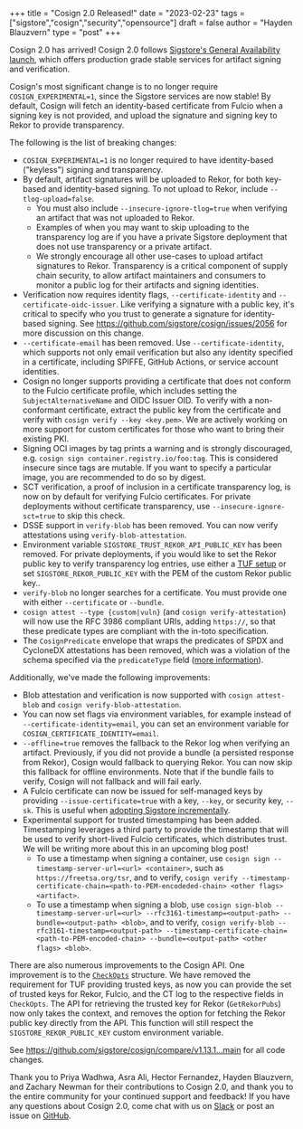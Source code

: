+++
title = "Cosign 2.0 Released!"
date = "2023-02-23"
tags = ["sigstore","cosign","security","opensource"]
draft = false
author = "Hayden Blauzvern"
type = "post"
+++

Cosign 2.0 has arrived! Cosign 2.0 follows [Sigstore's General Availability launch](https://blog.sigstore.dev/sigstore-ga-ddd6ba67894d), which offers production grade stable services for artifact signing and verification.

Cosign's most significant change is to no longer require `COSIGN_EXPERIMENTAL=1`, since the Sigstore services are now stable! By default, Cosign will fetch an identity-based certificate from Fulcio when a signing key is not provided, and upload the signature and signing key to Rekor to provide transparency.

The following is the list of breaking changes:

* `COSIGN_EXPERIMENTAL=1` is no longer required to have identity-based ("keyless") signing and transparency.
* By default, artifact signatures will be uploaded to Rekor, for both key-based and identity-based signing. To not upload to Rekor, include `--tlog-upload=false`.
    * You must also include `--insecure-ignore-tlog=true` when verifying an artifact that was not uploaded to Rekor.
    * Examples of when you may want to skip uploading to the transparency log are if you have a private Sigstore deployment that does not use transparency or a private artifact.
    * We strongly encourage all other use-cases to upload artifact signatures to Rekor. Transparency is a critical component of supply chain security, to allow artifact maintainers and consumers to monitor a public log for their artifacts and signing identities.
* Verification now requires identity flags, `--certificate-identity` and `--certificate-oidc-issuer`. Like verifying a signature with a public key, it's critical to specify who you trust to generate a signature for identity-based signing. See https://github.com/sigstore/cosign/issues/2056 for more discussion on this change.
* `--certificate-email` has been removed. Use `--certificate-identity`, which supports not only email verification but also any identity specified in a certificate, including SPIFFE, GitHub Actions, or service account identities. 
* Cosign no longer supports providing a certificate that does not conform to the Fulcio certificate profile, which includes setting the `SubjectAlternativeName` and OIDC Issuer OID. To verify with a non-conformant certificate, extract the public key from the certificate and verify with `cosign verify --key <key.pem>`.  We are actively working on more support for custom certificates for those who want to bring their existing PKI.
* Signing OCI images by tag prints a warning and is strongly discouraged, e.g. `cosign sign container.registry.io/foo:tag`. This is considered insecure since tags are mutable. If you want to specify a particular image, you are recommended to do so by digest.
* SCT verification, a proof of inclusion in a certificate transparency log, is now on by default for verifying Fulcio certificates. For private deployments without certificate transparency, use `--insecure-ignore-sct=true` to skip this check.
* DSSE support in `verify-blob` has been removed. You can now verify attestations using `verify-blob-attestation`.
* Environment variable `SIGSTORE_TRUST_REKOR_API_PUBLIC_KEY` has been removed. For private deployments, if you would like to set the Rekor public key to verify transparency log entries, use either a [TUF setup](https://blog.sigstore.dev/sigstore-bring-your-own-stuf-with-tuf-40febfd2badd) or set `SIGSTORE_REKOR_PUBLIC_KEY` with the PEM of the custom Rekor public key..
* `verify-blob` no longer searches for a certificate. You must provide one with either `--certificate` or `--bundle`.
* `cosign attest --type {custom|vuln}` (and `cosign verify-attestation`) will now use the RFC 3986 compliant URIs, adding `https://`, so that these predicate types are compliant with the in-toto specification.
* The `CosignPredicate` envelope that wraps the predicates of SPDX and CycloneDX attestations has been removed, which was a violation of the schema specified via the `predicateType` field ([more information](https://github.com/sigstore/cosign/pull/2718)).

Additionally, we've made the following improvements:

* Blob attestation and verification is now supported with `cosign attest-blob` and `cosign verify-blob-attestation`.
* You can now set flags via environment variables, for example instead of `--certificate-identity=email`, you can set an environment variable for `COSIGN_CERTIFICATE_IDENTITY=email`.
* `--offline=true` removes the fallback to the Rekor log when verifying an artifact. Previously, if you did not provide a bundle (a persisted response from Rekor), Cosign would fallback to querying Rekor. You can now skip this fallback for offline environments. Note that if the bundle fails to verify, Cosign will not fallback and will fail early.
* A Fulcio certificate can now be issued for self-managed keys by providing `--issue-certificate=true` with a key, `--key`, or security key, `--sk`. This is useful when [adopting Sigstore incrementally](https://blog.sigstore.dev/adopting-sigstore-incrementally-1b56a69b8c15/).
* Experimental support for trusted timestamping has been added. Timestamping leverages a third party to provide the timestamp that will be used to verify short-lived Fulcio certificates, which distributes trust. We will be writing more about this in an upcoming blog post!
   * To use a timestamp when signing a container, use `cosign sign --timestamp-server-url=<url> <container>`, such as `https://freetsa.org/tsr`, and to verify, `cosign verify --timestamp-certificate-chain=<path-to-PEM-encodeded-chain> <other flags> <artifact>`.
   * To use a timestamp when signing a blob, use `cosign sign-blob --timestamp-server-url=<url> --rfc3161-timestamp=<output-path> --bundle=<output-path> <blob>`, and to verify, `cosign verify-blob --rfc3161-timestamp=<output-path> --timestamp-certificate-chain=<path-to-PEM-encoded-chain> --bundle=<output-path> <other flags> <blob>`.

There are also numerous improvements to the Cosign API. One improvement is to the [`CheckOpts`](https://github.com/sigstore/cosign/blob/d55ed969c0c9a5ffcb46d509cab6629adea31609/pkg/cosign/verify.go#L73) structure. We have removed the requirement for TUF providing trusted keys, as now you can provide the set of trusted keys for Rekor, Fulcio, and the CT log to the respective fields in `CheckOpts`. The API for retrieving the trusted key for Rekor (`GetRekorPubs`) now only takes the context, and removes the option for fetching the Rekor public key directly from the API. This function will still respect the `SIGSTORE_REKOR_PUBLIC_KEY` custom environment variable.

See https://github.com/sigstore/cosign/compare/v1.13.1...main for all code changes.

Thank you to Priya Wadhwa, Asra Ali, Hector Fernandez, Hayden Blauzvern, and Zachary Newman for their contributions to Cosign 2.0, and thank you to the entire community for your continued support and feedback! If you have any questions about Cosign 2.0, come chat with us on [Slack](https://sigstore.slack.com/archives/C01PZKDL4DP) or post an issue on [GitHub](https://github.com/sigstore/cosign/issues).
